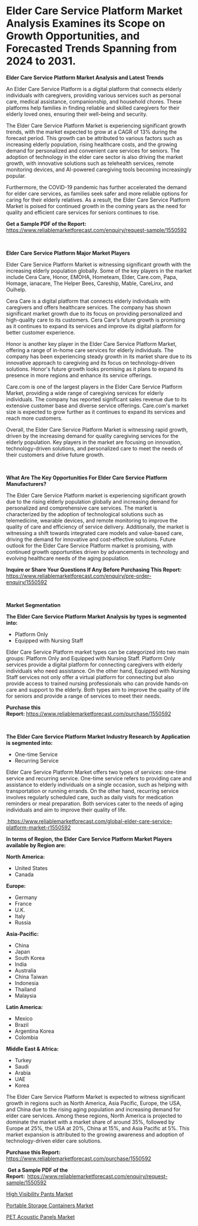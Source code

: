 <p><h1>Elder Care Service Platform Market Analysis Examines its Scope on Growth Opportunities, and Forecasted Trends Spanning from 2024 to 2031.</h1></p><p><strong>Elder Care Service Platform Market Analysis and Latest Trends</strong></p>
<p><p>An Elder Care Service Platform is a digital platform that connects elderly individuals with caregivers, providing various services such as personal care, medical assistance, companionship, and household chores. These platforms help families in finding reliable and skilled caregivers for their elderly loved ones, ensuring their well-being and security.</p><p>The Elder Care Service Platform Market is experiencing significant growth trends, with the market expected to grow at a CAGR of 13% during the forecast period. This growth can be attributed to various factors such as increasing elderly population, rising healthcare costs, and the growing demand for personalized and convenient care services for seniors. The adoption of technology in the elder care sector is also driving the market growth, with innovative solutions such as telehealth services, remote monitoring devices, and AI-powered caregiving tools becoming increasingly popular.</p><p>Furthermore, the COVID-19 pandemic has further accelerated the demand for elder care services, as families seek safer and more reliable options for caring for their elderly relatives. As a result, the Elder Care Service Platform Market is poised for continued growth in the coming years as the need for quality and efficient care services for seniors continues to rise.</p></p>
<p><strong>Get a Sample PDF of the Report:&nbsp;</strong> <a href="https://www.reliablemarketforecast.com/enquiry/request-sample/1550592">https://www.reliablemarketforecast.com/enquiry/request-sample/1550592</a></p>
<p>&nbsp;</p>
<p><strong>Elder Care Service Platform Major Market Players</strong></p>
<p><p>Elder Care Service Platform Market is witnessing significant growth with the increasing elderly population globally. Some of the key players in the market include Cera Care, Honor, EMOHA, Hometeam, Elder, Care.com, Papa, Homage, ianacare, The Helper Bees, Careship, Mable, CareLinx, and Ouihelp.</p><p>Cera Care is a digital platform that connects elderly individuals with caregivers and offers healthcare services. The company has shown significant market growth due to its focus on providing personalized and high-quality care to its customers. Cera Care's future growth is promising as it continues to expand its services and improve its digital platform for better customer experience.</p><p>Honor is another key player in the Elder Care Service Platform Market, offering a range of in-home care services for elderly individuals. The company has been experiencing steady growth in its market share due to its innovative approach to caregiving and its focus on technology-driven solutions. Honor's future growth looks promising as it plans to expand its presence in more regions and enhance its service offerings.</p><p>Care.com is one of the largest players in the Elder Care Service Platform Market, providing a wide range of caregiving services for elderly individuals. The company has reported significant sales revenue due to its extensive customer base and diverse service offerings. Care.com's market size is expected to grow further as it continues to expand its services and reach more customers.</p><p>Overall, the Elder Care Service Platform Market is witnessing rapid growth, driven by the increasing demand for quality caregiving services for the elderly population. Key players in the market are focusing on innovation, technology-driven solutions, and personalized care to meet the needs of their customers and drive future growth.</p></p>
<p>&nbsp;</p>
<p><strong>What Are The Key Opportunities For Elder Care Service Platform Manufacturers?</strong></p>
<p><p>The Elder Care Service Platform market is experiencing significant growth due to the rising elderly population globally and increasing demand for personalized and comprehensive care services. The market is characterized by the adoption of technological solutions such as telemedicine, wearable devices, and remote monitoring to improve the quality of care and efficiency of service delivery. Additionally, the market is witnessing a shift towards integrated care models and value-based care, driving the demand for innovative and cost-effective solutions. Future outlook for the Elder Care Service Platform market is promising, with continued growth opportunities driven by advancements in technology and evolving healthcare needs of the aging population.</p></p>
<p><strong>Inquire or Share Your Questions If Any Before Purchasing This Report:</strong> <a href="https://www.reliablemarketforecast.com/enquiry/pre-order-enquiry/1550592">https://www.reliablemarketforecast.com/enquiry/pre-order-enquiry/1550592</a></p>
<p>&nbsp;</p>
<p><strong>Market Segmentation</strong></p>
<p><strong>The Elder Care Service Platform Market Analysis by types is segmented into:</strong></p>
<p><ul><li>Platform Only</li><li>Equipped with Nursing Staff</li></ul></p>
<p><p>Elder Care Service Platform market types can be categorized into two main groups: Platform Only and Equipped with Nursing Staff. Platform Only services provide a digital platform for connecting caregivers with elderly individuals who need assistance. On the other hand, Equipped with Nursing Staff services not only offer a virtual platform for connecting but also provide access to trained nursing professionals who can provide hands-on care and support to the elderly. Both types aim to improve the quality of life for seniors and provide a range of services to meet their needs.</p></p>
<p><strong>Purchase this Report:&nbsp;</strong><a href="https://www.reliablemarketforecast.com/purchase/1550592">https://www.reliablemarketforecast.com/purchase/1550592</a></p>
<p>&nbsp;</p>
<p><strong>The Elder Care Service Platform Market Industry Research by Application is segmented into:</strong></p>
<p><ul><li>One-time Service</li><li>Recurring Service</li></ul></p>
<p><p>Elder Care Service Platform Market offers two types of services: one-time service and recurring service. One-time service refers to providing care and assistance to elderly individuals on a single occasion, such as helping with transportation or running errands. On the other hand, recurring service involves regularly scheduled care, such as daily visits for medication reminders or meal preparation. Both services cater to the needs of aging individuals and aim to improve their quality of life.</p></p>
<p><a href="https://www.reliablemarketforecast.com/global-elder-care-service-platform-market-r1550592">&nbsp;https://www.reliablemarketforecast.com/global-elder-care-service-platform-market-r1550592</a></p>
<p><strong>In terms of Region, the Elder Care Service Platform Market Players available by Region are:</strong></p>
<p>
    <p> <strong> North America: </strong>
        <ul>
            <li>United States</li>
            <li>Canada</li>
        </ul>
        </p> 
    <p> <strong> Europe: </strong>
        <ul>
            <li>Germany</li>
            <li>France</li>
            <li>U.K.</li>
            <li>Italy</li>
            <li>Russia</li>
        </ul>
        </p> 
    <p> <strong> Asia-Pacific: </strong>
        <ul>
            <li>China</li>
            <li>Japan</li>
            <li>South Korea</li>
            <li>India</li>
            <li>Australia</li>
            <li>China Taiwan</li>
            <li>Indonesia</li>
            <li>Thailand</li>
            <li>Malaysia</li>
        </ul>
        </p> 
    <p> <strong> Latin America: </strong>
        <ul>
            <li>Mexico</li>
            <li>Brazil</li>
            <li>Argentina Korea</li>
            <li>Colombia</li>
        </ul>
        </p> 
    <p> <strong> Middle East & Africa: </strong>
        <ul>
            <li>Turkey</li>
            <li>Saudi</li>
            <li>Arabia</li>
            <li>UAE</li>
            <li>Korea</li>
        </ul>
    </p>
    </p>
<p><p>The Elder Care Service Platform Market is expected to witness significant growth in regions such as North America, Asia Pacific, Europe, the USA, and China due to the rising aging population and increasing demand for elder care services. Among these regions, North America is projected to dominate the market with a market share of around 35%, followed by Europe at 25%, the USA at 20%, China at 15%, and Asia Pacific at 5%. This market expansion is attributed to the growing awareness and adoption of technology-driven elder care solutions.</p></p>
<p><strong>Purchase this Report: </strong><a href="https://www.reliablemarketforecast.com/purchase/1550592">https://www.reliablemarketforecast.com/purchase/1550592</a></p>
<p>&nbsp;<strong>Get a Sample PDF of the Report:&nbsp;&nbsp;</strong><a href="https://www.reliablemarketforecast.com/enquiry/request-sample/1550592">https://www.reliablemarketforecast.com/enquiry/request-sample/1550592</a></p>
<p><strong></strong></p>
<p><p><a href="https://medium.com/@jewelmohr42/high-visibility-pants-market-trends-a-detailed-study-of-its-market-segmentation-and-analyzing-the-32343d0395c5">High Visibility Pants Market</a></p><p><a href="https://medium.com/@omamuller/global-portable-storage-containers-market-size-share-analysis-by-product-type-by-application-2b01f224a96a">Portable Storage Containers Market</a></p><p><a href="https://medium.com/@samirmayert184/analyzing-pet-acoustic-panels-market-dynamics-and-growth-drivers-and-forecasted-for-period-from-ddb477558aa0">PET Acoustic Panels Market</a></p></p>